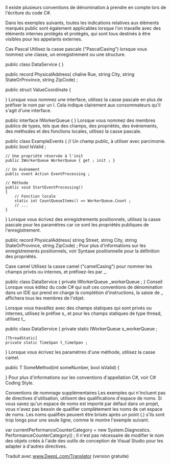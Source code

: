 
Il existe plusieurs conventions de dénomination à prendre en compte lors de l'écriture du code C#.

Dans les exemples suivants, toutes les indications relatives aux éléments marqués public sont également applicables lorsque l'on travaille avec des éléments internes protégés et protégés, qui sont tous destinés à être visibles pour les appelants externes.

Cas Pascal
Utilisez la casse pascale ("PascalCasing") lorsque vous nommez une classe, un enregistrement ou une structure.

public class DataService
{
}

public record PhysicalAddress(
    chaîne Rue,
    string City,
    string StateOrProvince,
    string ZipCode) ;

public struct ValueCoordinate
{

}
Lorsque vous nommez une interface, utilisez la casse pascale en plus de préfixer le nom par un I. Cela indique clairement aux consommateurs qu'il s'agit d'une interface.

public interface IWorkerQueue
{
}
Lorsque vous nommez des membres publics de types, tels que des champs, des propriétés, des événements, des méthodes et des fonctions locales, utilisez la casse pascale.

public class ExampleEvents
{
    // Un champ public, à utiliser avec parcimonie.
    public bool IsValid ;

    // Une propriété réservée à l'init
    public IWorkerQueue WorkerQueue { get ; init ; }

    // Un événement
    public event Action EventProcessing ;

    // Méthode
    public void StartEventProcessing()
    {
        // Fonction locale
        static int CountQueueItems() => WorkerQueue.Count ;
        // ...
    }
}
Lorsque vous écrivez des enregistrements positionnels, utilisez la casse pascale pour les paramètres car ce sont les propriétés publiques de l'enregistrement.

public record PhysicalAddress(
    string Street,
    string City,
    string StateOrProvince,
    string ZipCode) ;
Pour plus d'informations sur les enregistrements positionnels, voir Syntaxe positionnelle pour la définition des propriétés.

Case camel
Utilisez la casse camel ("camelCasing") pour nommer les champs privés ou internes, et préfixez-les par _.

public class DataService
{
    private IWorkerQueue _workerQueue ;
}
Conseil Lorsque vous éditez du code C# qui suit ces conventions de dénomination dans un IDE qui prend en charge la complétion d'instructions, la saisie de _ affichera tous les membres de l'objet.

Lorsque vous travaillez avec des champs statiques qui sont privés ou internes, utilisez le préfixe s_ et pour les champs statiques de type thread, utilisez t_.

public class DataService
{
    private static IWorkerQueue s_workerQueue ;

    [ThreadStatic]
    private static TimeSpan t_timeSpan ;
}
Lorsque vous écrivez les paramètres d'une méthode, utilisez la casse camel.

public T SomeMethod<T>(int someNumber, bool isValid)
{

}
Pour plus d'informations sur les conventions d'appellation C#, voir C# Coding Style.

Conventions de nommage supplémentaires
Les exemples qui n'incluent pas de directives d'utilisation, utilisent des qualifications d'espace de noms. Si vous savez qu'un espace de noms est importé par défaut dans un projet, vous n'avez pas besoin de qualifier complètement les noms de cet espace de noms. Les noms qualifiés peuvent être brisés après un point (.) s'ils sont trop longs pour une seule ligne, comme le montre l'exemple suivant.

var currentPerformanceCounterCategory = new System.Diagnostics.
    PerformanceCounterCategory() ;
Il n'est pas nécessaire de modifier le nom des objets créés à l'aide des outils de conception de Visual Studio pour les adapter à d'autres directives.

Traduit avec www.DeepL.com/Translator (version gratuite)

